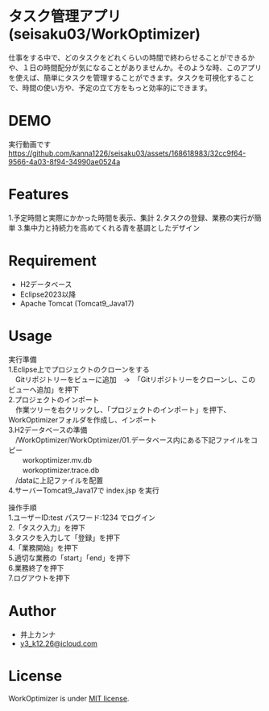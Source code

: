 # タスク管理アプリ(seisaku03/WorkOptimizer)

仕事をする中で、どのタスクをどれくらいの時間で終わらせることができるかや、１日の時間配分が気になることがありませんか。そのような時、このアプリを使えば、簡単にタスクを管理することができます。タスクを可視化することで、時間の使い方や、予定の立て方をもっと効率的にできます。

# DEMO

実行動画です
https://github.com/kanna1226/seisaku03/assets/168618983/32cc9f64-9566-4a03-8f94-34990ae0524a

# Features

1.予定時間と実際にかかった時間を表示、集計
2.タスクの登録、業務の実行が簡単
3.集中力と持続力を高めてくれる青を基調としたデザイン

# Requirement

* H2データベース
* Eclipse2023以降
* Apache Tomcat (Tomcat9_Java17)

# Usage

実行準備  
1.Eclipse上でプロジェクトのクローンをする  
　Gitリポジトリーをビューに追加　→　「Gitリポジトリーをクローンし、このビューへ追加」を押下  
2.プロジェクトのインポート  
　作業ツリーを右クリックし、「プロジェクトのインポート」を押下、WorkOptimizerフォルダを作成し、インポート  
3.H2データベースの準備  
　/WorkOptimizer/WorkOptimizer/01.データベース内にある下記ファイルをコピー  
　　workoptimizer.mv.db  
　　workoptimizer.trace.db  
　/dataに上記ファイルを配置  
4.サーバーTomcat9_Java17で index.jsp を実行  

操作手順  
1.ユーザーID:test パスワード:1234 でログイン  
2.「タスク入力」を押下  
3.タスクを入力して「登録」を押下  
4.「業務開始」を押下  
5.適切な業務の「start」「end」を押下  
6.業務終了を押下  
7.ログアウトを押下  

# Author

* 井上カンナ
* y3_k12.26@icloud.com

# License

WorkOptimizer is under [MIT license](https://en.wikipedia.org/wiki/MIT_License).
